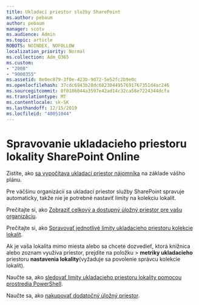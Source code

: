```yaml
---
title: Ukladací priestor služby SharePoint
ms.author: pebaum
author: pebaum
manager: scotv
ms.audience: Admin
ms.topic: article
ROBOTS: NOINDEX, NOFOLLOW
localization_priority: Normal
ms.collection: Adm_O365
ms.custom:
- "2008"
- "9000355"
ms.assetid: 8e0ec879-3f0e-423b-9d72-5e52fc2b9e0c
ms.openlocfilehash: 37cdc6943b28dc6823044957691767351d4ac246
ms.sourcegitcommit: 0f0186044a3597e42ad14c32ca58e7224344dcfa
ms.translationtype: MT
ms.contentlocale: sk-SK
ms.lasthandoff: 12/15/2019
ms.locfileid: "40051044"
---
```

# <a name="manage-your-sharepoint-online-storage"></a>Spravovanie ukladacieho priestoru lokality SharePoint Online

Zistite, ako [sa vypočítava ukladací priestor nájomníka](https://docs.microsoft.com/office365/servicedescriptions/sharepoint-online-service-description/sharepoint-online-limits?redirectedfrom=MSDN#limits-by-plan) na základe vášho plánu.

Pre väčšinu organizácií sa ukladací priestor služby SharePoint spravuje automaticky, takže nie je potrebné nastaviť limity na kolekciu lokalít.

Prečítajte si, ako [Zobraziť celkový a dostupný úložný priestor pre vašu organizáciu](https://docs.microsoft.com/sharepoint/manage-site-collection-storage-limits).

Prečítajte si, ako [Spravovať jednotlivé limity ukladacieho priestoru kolekcie lokalít](https://docs.microsoft.com/sharepoint/manage-site-collection-storage-limits#manage-individual-site-storage-limits).

Ak je vaša lokalita mimo miesta alebo sa chcete dozvedieť, ktorá knižnica alebo zoznam využíva priestor, prejdite na položku > **metriky ukladacieho** priestoru **nastavenia lokality**(vyžaduje sa povolenie správcu kolekcie lokalít).

Naučte sa, ako [sledovať limity ukladacieho priestoru lokality pomocou prostredia PowerShell](https://docs.microsoft.com/sharepoint/manage-site-collection-storage-limits#monitor-site-storage-limits-by-using-powershell).

Naučte sa, ako [nakupovať dodatočný úložný priestor](https://docs.microsoft.com/office365/admin/subscriptions-and-billing/add-storage-space). 
  